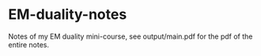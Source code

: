 # EM-duality-notes
Notes of my EM duality mini-course, see output/main.pdf for the pdf of the entire notes.
